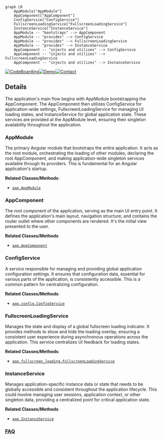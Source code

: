 ```mermaid
graph LR
    AppModule["AppModule"]
    AppComponent["AppComponent"]
    ConfigService["ConfigService"]
    FullscreenLoadingService["FullscreenLoadingService"]
    InstanceService["InstanceService"]
    AppModule -- "bootstraps" --> AppComponent
    AppModule -- "provides" --> ConfigService
    AppModule -- "provides" --> FullscreenLoadingService
    AppModule -- "provides" --> InstanceService
    AppComponent -- "injects and utilizes" --> ConfigService
    AppComponent -- "injects and utilizes" --> FullscreenLoadingService
    AppComponent -- "injects and utilizes" --> InstanceService
```

[![CodeBoarding](https://img.shields.io/badge/Generated%20by-CodeBoarding-9cf?style=flat-square)](https://github.com/CodeBoarding/GeneratedOnBoardings)[![Demo](https://img.shields.io/badge/Try%20our-Demo-blue?style=flat-square)](https://www.codeboarding.org/demo)[![Contact](https://img.shields.io/badge/Contact%20us%20-%20contact@codeboarding.org-lightgrey?style=flat-square)](mailto:contact@codeboarding.org)

## Details

The application's main flow begins with AppModule bootstrapping the AppComponent. The AppComponent then utilizes ConfigService for application-wide settings, FullscreenLoadingService for managing UI loading states, and InstanceService for global application state. These services are provided at the AppModule level, ensuring their singleton availability throughout the application.

### AppModule
The primary Angular module that bootstraps the entire application. It acts as the root module, orchestrating the loading of other modules, declaring the root AppComponent, and making application-wide singleton services available through its providers. This is fundamental for an Angular application's startup.


**Related Classes/Methods**:

- <a href="https://github.com/iossifovlab/gpfjs/blob/master/src/app/app.module.ts" target="_blank" rel="noopener noreferrer">`app.AppModule`</a>


### AppComponent
The root component of the application, serving as the main UI entry point. It defines the application's main layout, navigation structure, and contains the router outlet where other components are rendered. It's the initial view presented to the user.


**Related Classes/Methods**:

- <a href="https://github.com/iossifovlab/gpfjs/blob/master/src/app/app.component.ts" target="_blank" rel="noopener noreferrer">`app.AppComponent`</a>


### ConfigService
A service responsible for managing and providing global application configuration settings. It ensures that configuration data, essential for various parts of the application, is consistently accessible. This is a common pattern for centralizing configuration.


**Related Classes/Methods**:

- <a href="https://github.com/iossifovlab/gpfjs/blob/master/src/app/config/config.service.ts" target="_blank" rel="noopener noreferrer">`app.config.ConfigService`</a>


### FullscreenLoadingService
Manages the state and display of a global fullscreen loading indicator. It provides methods to show and hide the loading overlay, ensuring a consistent user experience during asynchronous operations across the application. This service centralizes UI feedback for loading states.


**Related Classes/Methods**:

- <a href="https://github.com/iossifovlab/gpfjs/blob/master/src/app/fullscreen-loading/fullscreen-loading.service.ts" target="_blank" rel="noopener noreferrer">`app.fullscreen_loading.FullscreenLoadingService`</a>


### InstanceService
Manages application-specific instance data or state that needs to be globally accessible and consistent throughout the application lifecycle. This could involve managing user sessions, application context, or other singleton data, providing a centralized point for critical application state.


**Related Classes/Methods**:

- <a href="https://github.com/iossifovlab/gpfjs/blob/master/src/app/instance.service.ts" target="_blank" rel="noopener noreferrer">`app.InstanceService`</a>




### [FAQ](https://github.com/CodeBoarding/GeneratedOnBoardings/tree/main?tab=readme-ov-file#faq)